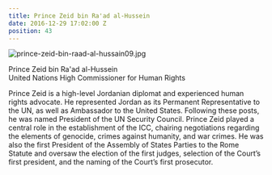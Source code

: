 ```yaml
---
title: Prince Zeid bin Ra'ad al-Hussein
date: 2016-12-29 17:02:00 Z
position: 43
---
```


![prince-zeid-bin-raad-al-hussain09.jpg](/uploads/prince-zeid-bin-raad-al-hussain09.jpg)

Prince Zeid bin Ra'ad al-Hussein <br> United Nations High Commissioner for Human Rights

Prince Zeid is a high-level Jordanian diplomat and experienced human rights advocate. He represented Jordan as its Permanent Representative to the UN, as well as Ambassador to the United States. Following these posts, he was named President of the UN Security Council. Prince Zeid played a central role in the establishment of the ICC, chairing negotiations regarding the elements of genocide, crimes against humanity, and war crimes. He was also the first President of the Assembly of States Parties to the Rome Statute and oversaw the election of the first judges, selection of the Court’s first president, and the naming of the Court’s first prosecutor.